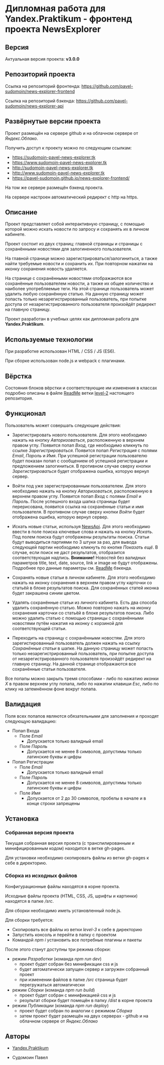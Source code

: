 # Дипломная работа для Yandex.Praktikum - фронтенд проекта NewsExplorer

## Версия

Актуальная версия проекта: **v3.0.0**

## Репозиторий проекта

Ссылка на репозиторий фронтенда: https://github.com/pavel-sudomoin/news-explorer-frontend

Ссылка на репозиторий бэкенда: https://github.com/pavel-sudomoin/news-explorer-api

## Развёрнутые версии проекта

Проект размещён на сервере github и на облачном сервере от *Яндекс.Облако*.

Получить доступ к проекту можно по следующим ссылкам:

* https://sudomoin-pavel-news-explorer.tk
* https://www.sudomoin-pavel-news-explorer.tk
* http://sudomoin-pavel-news-explorer.tk
* http://www.sudomoin-pavel-news-explorer.tk
* https://pavel-sudomoin.github.io/news-explorer-frontend/

На том же сервере размещён бэкенд проекта.

На сервере настроен автоматический редирект с http на https.

## Описание

Проект представляет собой интерактивную страницу, с помощью которой можно искать новости по запросу и сохранять их в личном кабинете.

Проект состоит из двух страниц: главной страницы и страницы с сохранёнными новостями для залогиненного пользователя.

На главной странице можно зарегистрироваться/залогиниться, а также найти требуемые новости и сохранить их. При повторном нажатии на иконку сохранения новость удаляется.

На странице с сохранёнными новостями отображаются все сохранённые пользователем новости, а также их общее количество и наиболее употребляемые теги. На этой странице пользователь может удалить любую сохранённую статью. На данную страницу может попасть только незарегистрированный пользователь, при попытке доступа от незарегистрированного пользователя произойдёт редирект на главную страницу.

Проект разработан в учебных целях как дипломная работа для **Yandex.Praktikum**.

## Используемые технологии

При разработке использован HTML / CSS / JS (ES6).

При сборке использован node.js и webpack с плагинами.

## Вёрстка

Состояния блоков вёрстки и соответствующие им изменения в классах подробно описаны в файле [ReadMe](https://github.com/pavel-sudomoin/news-explorer-frontend/blob/level-2/README.md) ветки [level-2](https://github.com/pavel-sudomoin/news-explorer-frontend/tree/level-2) настоящего репозитория.

## Функционал

Пользователь может совершать следующие действия:

* Зарегистрировать нового пользователя.
  Для этого необходимо нажать на кнопку *Авторизоваться*, расположенную в верхнем правом углу.
  Появится попап *Вход*, где необходимо кликнуть по ссылке *Зарегистрироваться*.
  Появится попап *Регистрация* с полями *Email*, *Пароль* и *Имя*.
  При успешной регистрации пользователю будет показан попап с сообщением об успешной регистрации и предложением залогиниться.
  В противном случае сверху кнопки *Зарегистрироваться* будет отображена ошибка, которую вернул сервер.

* Войти под уже зарегистрированным пользователем.
  Для этого необходимо нажать на кнопку *Авторизоваться*, расположенную в верхнем правом углу.
  Появится попап *Вход* с полями *Email* и *Пароль*.
  После успешного входа шапка страницы будет перерисована, появится ссылка на сохранённые статьи и имя пользователя.
  В противном случае сверху кнопки *Войти* будет отображена ошибка, которую вернул сервер.

* Искать новые статьи, используя [NewsApi](https://newsapi.org/).
  Для этого необходимо ввести в поле поиска ключевые слова и нажать на кнопку *Искать*.
  Под полем поиска будут отображены результаты поиска.
  Статьи будут выводиться партиями по 3 штуки за раз, для вывода следующей партии необходимо кликнуть по кнопке *Показать ещё*.
  В случае, если поиск не даст результатов, отобразится соответствующая надпись.
  **Внимание!** Новостей без валидных параметров title, text, date, source, link и image не будут отображены. Подробнее про данные параметры см. [ReadMe](https://github.com/pavel-sudomoin/news-explorer-api/blob/level-1/README.md) бэкенда.

* Сохранять новые статьи в личном кабинете.
  Для этого необходимо нажать на иконку сохранения в верхнем правом углу карточки со статьёй в блоке результатов поиска.
  Для сохранённых статей иконка будет закрашена синим цветом.

* Удалять сохранённые статьи из личного кабинета.
  Есть два способа удалить сохранённую статью.
  Можно повторно нажать на иконку сохранения карточки со статьёй в блоке результатов поиска.
  Либо можно удалить статью с помощью страницы с сохранёнными новостями путём нажатия на иконку с корзиной для соответствующей статьи.

* Переходить на страницу с сохранёнными новостям.
  Для этого зарегистированный пользователь должен нажать на ссылку *Сохранённые статьи* в шапке.
  На данную страницу может попасть только незарегистрированный пользователь, при попытке доступа от незарегистрированного пользователя произойдёт редирект на главную страницу.
  На данной странице отображаются все сохранённые статьи пользователя.

Все попапы можно закрыть тремя способами - либо по нажатию иконки *X* в правом верхнем углу попапа, либо по нажатии клавиши *Esc*, либо по клику на затемнённом фоне вокруг попапа.

## Валидация

Поля всех попапов являются обязательными для заполнения и проходят следующую валидацию:

* Попап Входа
  - Поле *Email*
    - Допускается только валидный email
  - Поле *Пароль*
    - Допускается не менее 8 символов, допустимы только латинские буквы и цифры
* Попап Регистрации
  - Поле *Email*
    - Допускается только валидный email
  - Поле *Пароль*
    - Допускается не менее 8 символов, допустимы только латинские буквы и цифры
  - Поле *Имя*
    - Допускается от 2 до 30 символов, пробелы в начале и в конце строки запрещены

## Установка

### Собранная версия проекта

Текущая собранная версия проекта (с транспилированным и минифицированным кодом) находится в ветке gh-pages.

Для установки необходимо скопировать файлы из ветки gh-pages к себе в директорию.

### Сборка из исходных файлов

Конфигурационные файлы находятся в корне проекта.

Исходные файлы проекта (HTML, CSS, JS, шрифты и картинки) находятся в папке */src*.

Для сборки необходимо иметь установленный node.js.

Для сборки требуется:

* Cкопировать все файлы из ветки *level-3* к себе в директорию
* Запустить консоль и перейти в папку с проектом
* Командой *npm i* установить все потребные плагины и пакеты

После этого станут доступны три режима сборки:

* режим *Разработки* (команда *npm run dev*)
  - проект будет собран без минификации css и js
  - будет автоматически запущен сервер и загружен собранный проект
  - при изменении файлов в папке */src* страница будет перегружаться автоматически
* режим *Сборки* (команда *npm run build*)
  - проект будет собран с минификацией css и js
  - результат сборки будет помещён в папку */dist* в корне проекта
* режим *Публикации* (команда *npm run deploy*)
  - проект будет собран по аналогии с режимом *Сборка*
  - затем проект будет размещён на двух серверах - github и на облачном сервере от *Яндекс.Облако*

## Авторы

* [Yandex.Praktikum](https://praktikum.yandex.ru/)

* Судомоин Павел